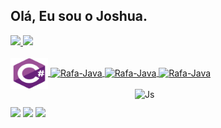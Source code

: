 ## Olá, Eu sou o Joshua.


<div>
  <a href="https://github.com/foxyjb1">
  <img height="180em" src="https://github-readme-stats.vercel.app/api?username=foxyjb1&show_icons=true&theme=radical&include_all_commits=true&count_private=true"/>
  <img height="180em" src="https://github-readme-stats.vercel.app/api/top-langs/?username=foxyjb1&layout=compact&langs_count=6&theme=radical"/>
</div>

<div style="display: inline_block"><br>
  <img align="center" alt="Rafa-Csharp" height="50" width="60" src="https://raw.githubusercontent.com/devicons/devicon/master/icons/csharp/csharp-original.svg">
  <img align="center" alt="Rafa-Java" height="60" width="70" src="https://cdn.jsdelivr.net/gh/devicons/devicon/icons/java/java-original-wordmark.svg">
  <img align="center" alt="Rafa-Java" height="60" width="70" src="https://cdn.jsdelivr.net/gh/devicons/devicon/icons/unity/unity-original.svg">
  <img align="center" alt="Rafa-Java" height="60" width="70" src="https://cdn.jsdelivr.net/gh/devicons/devicon/icons/blender/blender-original.svg">
  <img align="right" alt="Js" height="320" width="305" src="https://cdn.discordapp.com/attachments/744931010353037364/1198400887241064588/e866126f3b1ffa9849c1390bc8ff121375fa4c18_00.gif?ex=65bec4cc&is=65ac4fcc&hm=4163d1b067367f534fc18e0b3285c0e6bcbcd518cc25037137d59cabedb26b4b&"/>  
</div>

##

<div> 
 
  <a href="https://www.instagram.com/joshua_b_f/" target="_blank"><img src="https://img.shields.io/badge/-Instagram-%23E4405F?style=for-the-badge&logo=instagram&logoColor=white" target="_blank"></a>
  <a href = "barraganjfox@gmail.com"><img src="https://img.shields.io/badge/-Gmail-%23333?style=for-the-badge&logo=gmail&logoColor=white" target="_blank"></a>
  <a href="https://www.linkedin.com/in/joshua-barragan-2083a3270/" target="_blank"><img src="https://img.shields.io/badge/-LinkedIn-%230077B5?style=for-the-badge&logo=linkedin&logoColor=white" target="_blank"></a> 

</div>
